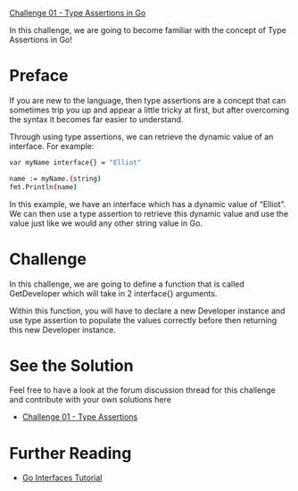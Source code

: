 [Challenge 01 - Type Assertions in Go](https://tutorialedge.net/challenges/go/type-assertions/)

In this challenge, we are going to become familiar with the concept of Type Assertions in Go!

# Preface
If you are new to the language, then type assertions are a concept that can sometimes trip you up and appear a little tricky at first, but after overcoming the syntax it becomes far easier to understand.

Through using type assertions, we can retrieve the dynamic value of an interface. For example:

```bash
var myName interface{} = "Elliot"

name := myName.(string)
fmt.Println(name)
```

In this example, we have an interface which has a dynamic value of “Elliot”. We can then use a type assertion to retrieve this dynamic value and use the value just like we would any other string value in Go.

# Challenge
In this challenge, we are going to define a function that is called GetDeveloper which will take in 2 interface{} arguments.

Within this function, you will have to declare a new Developer instance and use type assertion to populate the values correctly before then returning this new Developer instance.

# See the Solution
Feel free to have a look at the forum discussion thread for this challenge and contribute with your own solutions here 
- [Challenge 01 - Type Assertions](https://discuss.tutorialedge.net/t/challenge-01-type-assertions/18/2)

# Further Reading
- [Go Interfaces Tutorial](https://tutorialedge.net/golang/go-interfaces-tutorial/)